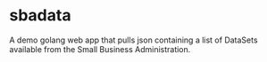 # sbadata
A demo golang web app that pulls json containing a list of DataSets available from the Small Business Administration.
